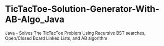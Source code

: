 # TicTacToe-Solution-Generator-With-AB-Algo_Java
Java - Solves The TicTacToe Problem Using Recursive BST searches, Open/Closed Board Linked Lists, and AB algorithm
